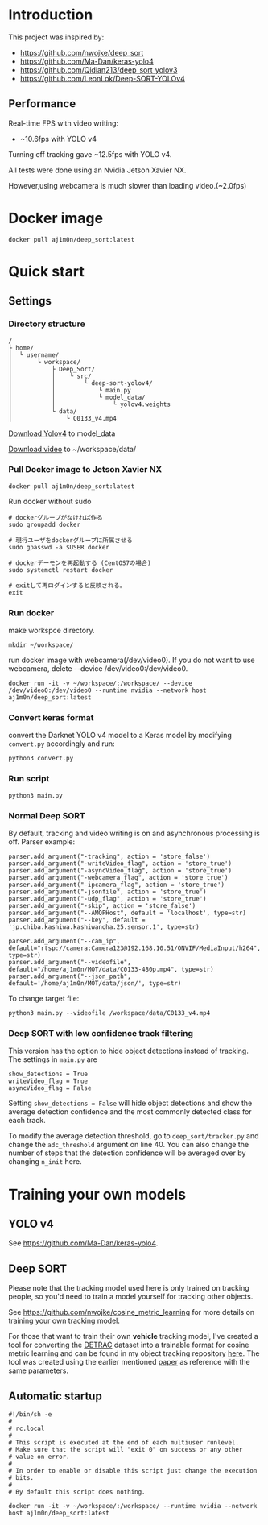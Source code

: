 # Introduction
This project was inspired by:
* https://github.com/nwojke/deep_sort
* https://github.com/Ma-Dan/keras-yolo4
* https://github.com/Qidian213/deep_sort_yolov3
* https://github.com/LeonLok/Deep-SORT-YOLOv4

## Performance
Real-time FPS with video writing:
* ~10.6fps with YOLO v4

Turning off tracking gave ~12.5fps with YOLO v4.

All tests were done using an Nvidia Jetson Xavier NX.

However,using webcamera is much slower than loading video.(~2.0fps)

# Docker image

```
docker pull aj1m0n/deep_sort:latest
```

# Quick start
## Settings
### Directory structure

```
/
├ home/
│  └ username/
│       └ workspace/
│           ├ Deep_Sort/
│           │    └ src/
│           │        └ deep-sort-yolov4/
│           │            └ main.py
│           │            └ model_data/
│           │                └ yolov4.weights
│           └ data/
│               └ C0133_v4.mp4
```
[Download Yolov4](https://drive.google.com/open?id=1cewMfusmPjYWbrnuJRuKhPMwRe_b9PaT) to model_data

[Download video](
https://drive.google.com/file/d/1Gri4rt8zx7BLPza_-E8FEsMqnMyB93A4/view?usp=sharing) to ~/workspace/data/


### Pull Docker image to Jetson Xavier NX
```
docker pull aj1m0n/deep_sort:latest
```

Run docker without sudo
```
# dockerグループがなければ作る
sudo groupadd docker

# 現行ユーザをdockerグループに所属させる
sudo gpasswd -a $USER docker

# dockerデーモンを再起動する (CentOS7の場合)
sudo systemctl restart docker

# exitして再ログインすると反映される。
exit
```

### Run docker
make workspce directory.
```
mkdir ~/workspace/
```
run docker image with webcamera(/dev/video0).
If you do not want to use webcamera, delete --device /dev/video0:/dev/video0.
```
docker run -it -v ~/workspace/:/workspace/ --device /dev/video0:/dev/video0 --runtime nvidia --network host aj1m0n/deep_sort:latest
```

### Convert keras format
convert the Darknet YOLO v4 model  to a Keras model by modifying `convert.py` accordingly and run:
```
python3 convert.py
```

### Run script
```
python3 main.py
```
### Normal Deep SORT
By default, tracking and video writing is on and asynchronous processing is off.
Parser example:
```
parser.add_argument("-tracking", action = 'store_false')
parser.add_argument("-writeVideo_flag", action = 'store_true')
parser.add_argument("-asyncVideo_flag", action = 'store_true')
parser.add_argument("-webcamera_flag", action = 'store_true')
parser.add_argument("-ipcamera_flag", action = 'store_true')
parser.add_argument("-jsonfile", action = 'store_true')
parser.add_argument("-udp_flag", action = 'store_true')
parser.add_argument("-skip", action = 'store_false')
parser.add_argument("--AMQPHost", default = 'localhost', type=str)
parser.add_argument("--key", default = 'jp.chiba.kashiwa.kashiwanoha.25.sensor.1', type=str)

parser.add_argument("--cam_ip", default="rtsp://camera:Camera123@192.168.10.51/ONVIF/MediaInput/h264", type=str)
parser.add_argument("--videofile", default="/home/aj1m0n/MOT/data/C0133-480p.mp4", type=str)
parser.add_argument("--json_path", default='/home/aj1m0n/MOT/data/json/', type=str)
```
To change target file:
```
python3 main.py --videofile /workspace/data/C0133_v4.mp4
```


### Deep SORT with low confidence track filtering
This version has the option to hide object detections instead of tracking. The settings in `main.py` are
```
show_detections = True
writeVideo_flag = True
asyncVideo_flag = False
```

Setting `show_detections = False` will hide object detections and show the average detection confidence and the most commonly detected class for each track.

To modify the average detection threshold, go to `deep_sort/tracker.py` and change the `adc_threshold` argument on line 40. You can also change the number of steps that the detection confidence will be averaged over by changing `n_init` here.

# Training your own models
## YOLO v4
See https://github.com/Ma-Dan/keras-yolo4.

## Deep SORT
Please note that the tracking model used here is only trained on tracking people, so you'd need to train a model yourself for tracking other objects.

See https://github.com/nwojke/cosine_metric_learning for more details on training your own tracking model.

For those that want to train their own **vehicle** tracking model, I've created a tool for converting the [DETRAC](http://detrac-db.rit.albany.edu/) dataset into a trainable format for cosine metric learning and can be found in my object tracking repository [here](https://github.com/LeonLok/Multi-Camera-Live-Object-Tracking/tree/master/detrac_tools). The tool was created using the earlier mentioned [paper](https://ieeexplore.ieee.org/document/8909903) as reference with the same parameters.

## Automatic startup
```
#!/bin/sh -e
#
# rc.local
#
# This script is executed at the end of each multiuser runlevel.
# Make sure that the script will "exit 0" on success or any other
# value on error.
#
# In order to enable or disable this script just change the execution
# bits.
#
# By default this script does nothing.

docker run -it -v ~/workspace/:/workspace/ --runtime nvidia --network host aj1m0n/deep_sort:latest
```